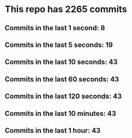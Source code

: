 # This repo has 2265 commits

## Commits in the last 1 second: 8
## Commits in the last 5 seconds: 19
## Commits in the last 10 seconds: 43
## Commits in the last 60 seconds: 43
## Commits in the last 120 seconds: 43
## Commits in the last 10 minutes: 43
## Commits in the last 1 hour: 43
